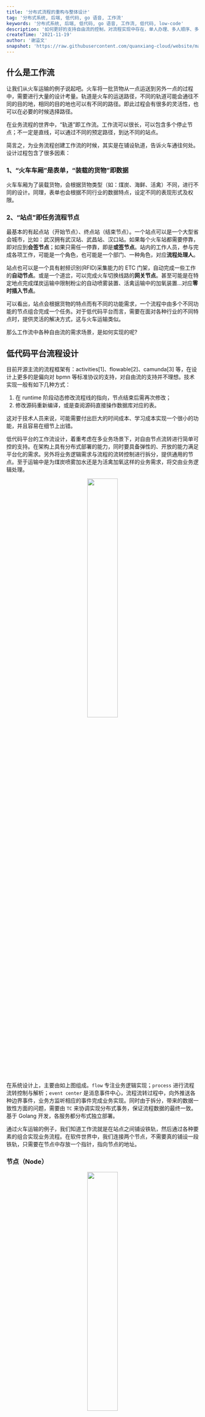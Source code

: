 ```yaml
---
title: '分布式流程的重构与整体设计'
tag: '分布式系统, 后端, 低代码, go 语音, 工作流'
keywords: '分布式系统, 后端, 低代码, go 语音, 工作流, 低代码, low-code'
description: '如何更好的支持自由流的控制，对流程实现中存在，单人办理、多人顺序、多人并行、抢占办理、内部循环、人工合并等场景的支持？'
createTime: '2021-11-19'
author: '谢溢文'
snapshot: 'https://raw.githubusercontent.com/quanxiang-cloud/website/main/static/images/blogs/Distributed%20process%20refactoring%20and%20overall%20design/cover.png'
---
```


## 什么是工作流

让我们从火车运输的例子说起吧。火车将一批货物从一点运送到另外一点的过程中，需要进行大量的设计考量。轨道是火车的运送路径，不同的轨道可能会通往不同的目的地，相同的目的地也可以有不同的路径。即此过程会有很多的灵活性，也可以在必要的时候选择路径。

在业务流程的世界中，“轨道”即工作流。工作流可以很长，可以包含多个停止节点；不一定是直线，可以通过不同的预定路径，到达不同的站点。

简言之，为业务流程创建工作流的时候，其实是在铺设轨道，告诉火车通往何处。设计过程包含了很多因素：



### 1、“火车车厢”是表单，“装载的货物”即数据

火车车厢为了装载货物，会根据货物类型（如：煤炭、海鲜、活禽）不同，进行不同的设计。同理，表单也会根据不同行业的数据特点，设定不同的表现形式及权限。

 

### 2、“站点”即任务流程节点

最基本的有起点站（开始节点）、终点站（结束节点）。一个站点可以是一个大型省会城市，比如：武汉拥有武汉站、武昌站、汉口站。如果每个火车站都需要停靠，即对应到**会签节点**；如果只需任一停靠，即是**或签节点**。站内的工作人员，参与完成各项工作，可能是一个角色，也可能是一个部门、一种角色，对应**流程处理人**。

站点也可以是一个具有射频识别(RFID)采集能力的 ETC 门架，自动完成一些工作的**自动节点**。或是一个道岔，可以完成火车切换线路的**网关节点**。甚至可能是在特定地点完成煤炭运输中限制粉尘的自动喷雾装置、活禽运输中的加氧装置…对应**零时插入节点**。

可以看出，站点会根据货物的特点而有不同的功能需求，一个流程中由多个不同功能的节点组合完成一个任务。对于低代码平台而言，需要在面对各种行业的不同特点时，提供灵活的解决方式，这与火车运输类似。

那么工作流中各种自由流的需求场景，是如何实现的呢? 



## 低代码平台流程设计

目前开源主流的流程框架有：activities[1]、flowable[2]、camunda[3] 等，在设计上更多的是偏向对 bpmn 等标准协议的支持，对自由流的支持并不理想。技术实现一般有如下几种方式：

1. 在 runtime 阶段动态修改流程线的指向，节点结束后需再次修改；
2. 修改源码重新编译，或是查阅源码直接操作数据库对应的表。

这对于技术人员来说，可能需要付出巨大的时间成本、学习成本实现一个很小的功能，并且容易在细节上出错。



低代码平台的工作流设计，着重考虑在多业务场景下，对自由节点流转进行简单可控的支持。在架构上具有分布式部署的能力，同时要具备弹性的、开放的能力满足平台化的需求。另外将业务逻辑需求与流程的流转控制进行拆分，提供通用的节点。至于运输中是为煤炭喷雾加水还是为活禽加氧这样的业务需求，将交由业务逻辑处理。

<div align=center>
<img src="https://raw.githubusercontent.com/quanxiang-cloud/website/main/static/images/blogs/Distributed%20process%20refactoring%20and%20overall%20design/workflow1.png" width = 40%/>
</div>

在系统设计上，主要由如上图组成。`flow` 专注业务逻辑实现；`process` 进行流程流转控制与解析；`event center` 是消息事件中心，流程流转过程中，向外推送各种边界事件，业务方监听相应的事件完成业务实现。同时由于拆分，带来的数据一致性方面的问题，需要由 `TC` 来协调实现分布式事务，保证流程数据的最终一致。基于 Golang 开发，各服务都分布式独立部署。

通过火车运输的例子，我们知道工作流就是在站点之间铺设铁轨，然后通过各种要素的组合实现业务流程。在软件世界中，我们连接两个节点，不需要真的铺设一段铁轨，只需要在节点中存放一个指针，指向节点的地址。

### 节点（Node）


<div align=center>
<img src="https://raw.githubusercontent.com/quanxiang-cloud/website/main/static/images/blogs/Distributed%20process%20refactoring%20and%20overall%20design/workflow2.png" width = 40%/>
</div>

节点是流程的基础，节点本身是无状态的、资源化的，当按照一定的规则，将不同类型的节点组合起来，便是一种特定的业务流程。

 

因此在节点的设计上，我们遵循以上原则并参照数据结构中链表的实现，将节点进行抽象，简化了 bpmn 协议中线的概念。每种节点都有基本的属性，表示节点的 id、类型、名字、下个节点的 id、处理人等。同时需要实现节点接口：处理节点进入时、离开时和其他需要处理的基本逻辑。

 

不同类型的节点，完成不同的工作。同时抽象出节点工厂 nodeFactory 来管理各种节点，在进行节点解析时，由节点工厂来完成各种节点的调度。当有新的业务需求时，只需构造一种新的节点类型完成特定的需求，并将其加入到工厂中，便可以作为资源提供服务。通过这种组合方式实现需求与 Golang 提倡组合的思想是一致的。



### 模型（Model）

<div align=center>
<img src="https://raw.githubusercontent.com/quanxiang-cloud/website/main/static/images/blogs/Distributed%20process%20refactoring%20and%20overall%20design/workflow3.png" width = 60%/>
</div>

模型就是流程图的元信息，是用户通过可视化页面，对各种类型的节点的组合的图像化展示数据的抽象。相较于其他的开源实现方式，这里的线仅是一种逻辑关系展示，不具备任何流程相关的属性及作用。可以说和链表数据结构中的线是一样的，只是虚拟的存在。



### 实例（Instance）

<div align=center>
<img src="https://raw.githubusercontent.com/quanxiang-cloud/website/main/static/images/blogs/Distributed%20process%20refactoring%20and%20overall%20design/workflow4.png" width = 60%/>
</div>

实例是模型的具象，他们的关系就像月饼模具与月饼。实例如已经发车的火车，是业务逻辑执行的核心，同样是流程流转的核心。

task 是实例中等待处理的任务，包含：人工处理的任务（assignee）和自动处理的任务（service）。

- assignee 需要由 model 中配置的相应人处理。当这个人开始处理这个任务时，他此时便如同火车的司机，可以在处理时发送相应的指令，如：
  - 让流程跳过某些节点（改变节点的 nextNode）；
  - 插入临时节点（改变本节点和插入节点的 nextNode）；
  - 回退、回到起点（删掉已有任务，并初始化一个起点任务）；
  - 转让任务（将自己的任务抄送给指定人，删掉自己的任务）等等操作。
- service 通过 event center 发送事件通知，由业务根据具体的业务类型完成相关的工作（站内信、邮件等）。



### 节点实例（NodeInstance）

画模型阶段选择的节点属于模型节点；在实例执行阶段，临时加的节点，属于实例节点。实例节点只属于对应的实例，不会改变模型的结构。那么在流程执行完成后，如何获知流程执行的完整画像？

答案是节点实例。节点实例是实例执行过程中，按节点维度记录，最终形成实例执行过程中的一条完整的节点链记录。

当一个流程执行完成后，由于加签等临时节点的加入，流程的实际流转与 model 不一致。当需要了解最终流程流转后的整个过程，只需通过流程实例 id 查询，按 nodeInstance 维度还原整个流转过程，即可得到最终的流程流转情况。

### 执行（Execution）

<div align=center>
<img src="https://raw.githubusercontent.com/quanxiang-cloud/website/main/static/images/blogs/Distributed%20process%20refactoring%20and%20overall%20design/workflow5.png" width = 40%/>
</div>

执行是为了处理分支而设计的，虽然在我们的设计里，线已经变成了一个虚拟的存在。但当有分支存在时，我们需要记录分支之间的隶属关系。



当流程实例启动时，自动生成一个主的 executionId。每当一个分支出现时，便会新建一个分支 execution，它的父 execution 是主 execution。这样便形成了一个树状的 execution 关系结构。

​	

分支的合流条件可以是任一拒绝，或全部拒绝。任一拒绝表示，当准备合流的几个分支中，有任意一个分支拒绝了，则整个这条分支所在的分支将拒绝。这意味着，与该分支平行的所有分支的节点的任务，已经无需继续执行，需要被清理。此时，通过递归的遍历该分支的所有平行分支及他们的子分支，即可完成所有 task的清理，达到业务上的需求。

通过 execution 的树，可以实现分支多级嵌套的复杂流程，在拒绝逻辑下的任务清理及解析。

### 事件（Event）

事件消息是沟通流程交互中的重要实现，设计实现上使用 RPC 通信方式，有同步事件与异步事件。

- 同步事件：用于处理流程实例执行过程中，动态变量的值传递。包括：任务处理人、分支条件值、流程变量等，在画流程图阶段无法具体指定，必须在实例执行过程中动态查询获取的情况。

- 异步事件：主要是消息通知类，比如开启流程实例、节点开始、节点完成等对流程的流转没有实质影响的事件。



## 总结

低代码的流程设计，是基于以上这些基本的流程要素的组合，来达到对流程流转的解析、控制。如何更好的支持自由流的控制，对流程实现中存在，单人办理、多人顺序、多人并行、抢占办理、内部循环、人工合并等场景，主办加签、会办加签、协办、回退、回撤、子流程、节点跳转等多种中国式流程操作动作的需求。如何优雅的、灵活的实现，我们也在探索与实践，期待更多的参与和建议。